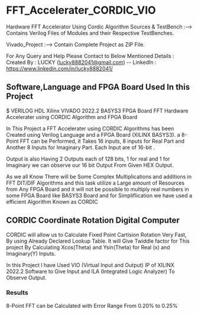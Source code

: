 # FFT_Accelerater_CORDIC_VIO
Hardware FFT Accelerator Using Cordic Algorithm 
Sources & TestBench :--> Contains Verilog Files of Modules and their Respective TestBenches.

Vivado_Project :--> Contain Complete Project as ZIP File.

For Any Query and Help Please Contact to Below Mentioned Details :
Created By : LUCKY (lucky8882041@gmail.com)
-- LinkedIn : https://www.linkedin.com/in/lucky8882041/

## Software,Language and FPGA Board Used In this Project
$ VERILOG HDL
Xilinx VIVADO 2022.2
BASYS3 FPGA Board
FFT Hardware Accelerater using CORDIC Algorithm and FPGA Board

In This Project a FFT Accelerater using CORDIC Algorithms has been Created using Verilog Language and a FPGA Board (XILINX BASYS3). a 8-Point FFT can be Performed, it Takes 16 inputs, 8 inputs for Real Part and Another 8 Inputs for Imaginary Part. Each Input are of 16-bit .

Output is also Having 2 Outputs each of 128 bits, 1 for real and 1 for Imaginary we can observe our 16 bit Output From Given HEX Output.

As we all Know There will be Some Complex Multiplications and additions in FFT DIT/DIF Algorithms and this task utilize a Large amount of Resources from Any FPGA Board and it will not be possible to multiply real numbers in some FPGA Board like BASYS3 Board and for Simpliflication we have used a efficient Algorithm Known as CORDIC

## CORDIC Coordinate Rotation Digital Computer
CORDIC will allow us to Calculate Fixed Point Cartision Rotation Very Fast, By using Already Declared Lookup Table. It will Give Twiddle factor for This project By Calculating Xcos(Theta) and Ysin(Theta) for Real (x) and Imaginary(Y) Inputs.

In this Project I have Used VIO (Virtual Input and Output) IP of XILINX 2022.2 Software to Give Input and ILA (Integrated Logic Analyzer) To Observe Output.

### Results
8-Point FFT can be Calculated with Error Range From 0.20% to 0.25%

